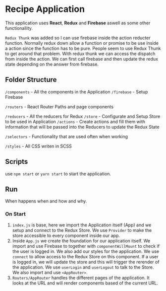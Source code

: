 # Recipe Application

This application uses **React**, **Redux** and **Firebase** aswell as some other functionallity.

`Redux Thunk` was added so I can use firebase inside the action reducter function. Normally redux down allow a function or promise to be use inside a action since the function has to be pure. People seem to use Redux Thunk to get around that problem. With redux thunk we can access the dispatch from inside the action. We can first call firebase and then update the redux state depending on the answer from firebase.



## Folder Structure 
`/components` - All the components in the Application
`/firebase` - Setup Firebase

`/routers` - React Router Paths and page components

`/reducers` - All the reducers for Redux
`/store` - Configurate and Setup Store to be used in Application
`/actions` - Create actions and fill them with information that will be passed into the Reducers to update the Redux State

`/selectors` - Functionality that are used often when working

`/styles` - All CSS writen in SCSS



## Scripts

use `npm start`  or  `yarn start` to start the application.


## Run
When happens when and how and why.

### On Start
1. `index.js` is base, here we import the Application itself (App) and we setup and connect to the Redux Store.
    We use `Provider` to make the store accessible to every component inside our app.
2. Inside `App.js` we create the foundation for our application itself. 
    We import and use Firebase to together with `componentWillMount` to check if the user is logged in. We also add our styles for the application.
    We use `connect` to allow access to the Redux Store on this component. If a user is logged in, we will update the store and this will trigger the rerender of the application. We use `userLogin` and `userLogout` to talk to the Store. We also import and use `<AppRouter>`.
3. `Routers/AppRouter` handles the different pages of the application. It looks at the URL and will render components based of the current URL.